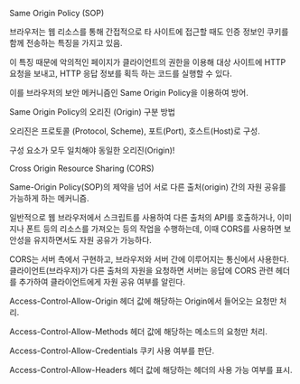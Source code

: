 Same Origin Policy (SOP)

브라우저는 웹 리소스를 통해 간접적으로 타 사이트에 접근할 때도 인증 정보인 쿠키를 함께 전송하는 특징을 가지고 있음.

이 특징 때문에 악의적인 페이지가 클라이언트의 권한을 이용해 대상 사이트에 HTTP 요청을 보내고, HTTP 응답 정보를 획득 하는 코드를 실행할 수 있다.

이를 브라우저의 보안 메커니즘인 Same Origin Policy을 이용하여 방어.

Same Origin Policy의 오리진 (Origin) 구분 방법

오리진은 프로토콜 (Protocol, Scheme), 포트(Port), 호스트(Host)로 구성.

구성 요소가 모두 일치해야 동일한 오리진(Origin)!

Cross Origin Resource Sharing (CORS)

Same-Origin Policy(SOP)의 제약을 넘어 서로 다른 출처(origin) 간의 자원 공유를 가능하게 하는 메커니즘.

일반적으로 웹 브라우저에서 스크립트를 사용하여 다른 출처의 API를 호출하거나, 이미지나 폰트 등의 리소스를 가져오는 등의 작업을 수행하는데, 이때 CORS를 사용하면 보안성을 유지하면서도 자원 공유가 가능하다.

CORS는 서버 측에서 구현하고, 브라우저와 서버 간에 이루어지는 통신에서 사용한다. 클라이언트(브라우저)가 다른 출처의 자원을 요청하면 서버는 응답에 CORS 관련 헤더를 추가하여 클라이언트에게 자원 공유 여부를 알린다.

Access-Control-Allow-Origin
헤더 값에 해당하는 Origin에서 들어오는 요청만 처리.

Access-Control-Allow-Methods
헤더 값에 해당하는 메소드의 요청만 처리.

Access-Control-Allow-Credentials
쿠키 사용 여부를 판단.

Access-Control-Allow-Headers
헤더 값에 해당하는 헤더의 사용 가능 여부를 표시.
